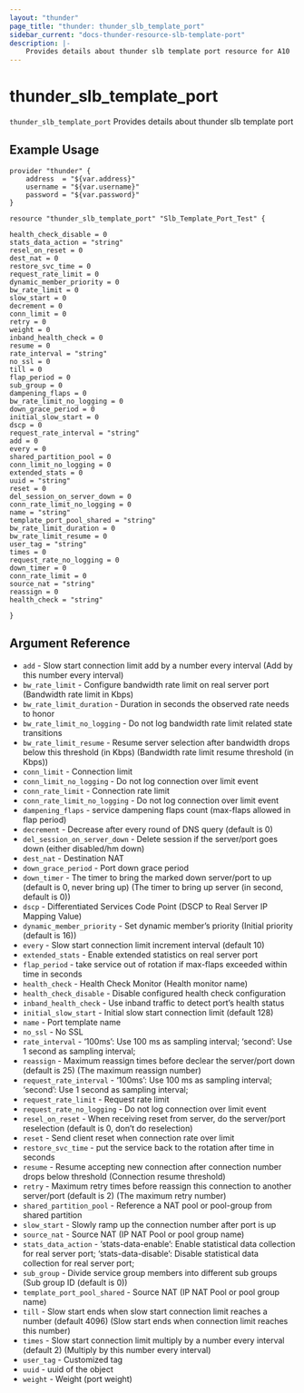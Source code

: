 ```yaml
---
layout: "thunder"
page_title: "thunder: thunder_slb_template_port"
sidebar_current: "docs-thunder-resource-slb-template-port"
description: |-
	Provides details about thunder slb template port resource for A10
---
```


# thunder\_slb\_template\_port

`thunder_slb_template_port` Provides details about thunder slb template port
## Example Usage


```hcl
provider "thunder" {
    address  = "${var.address}"
    username = "${var.username}"  
    password = "${var.password}"
}

resource "thunder_slb_template_port" "Slb_Template_Port_Test" {
	
health_check_disable = 0
stats_data_action = "string"
resel_on_reset = 0
dest_nat = 0
restore_svc_time = 0
request_rate_limit = 0
dynamic_member_priority = 0
bw_rate_limit = 0
slow_start = 0
decrement = 0
conn_limit = 0
retry = 0
weight = 0
inband_health_check = 0
resume = 0
rate_interval = "string"
no_ssl = 0
till = 0
flap_period = 0
sub_group = 0
dampening_flaps = 0
bw_rate_limit_no_logging = 0
down_grace_period = 0
initial_slow_start = 0
dscp = 0
request_rate_interval = "string"
add = 0
every = 0
shared_partition_pool = 0
conn_limit_no_logging = 0
extended_stats = 0
uuid = "string"
reset = 0
del_session_on_server_down = 0
conn_rate_limit_no_logging = 0
name = "string"
template_port_pool_shared = "string"
bw_rate_limit_duration = 0
bw_rate_limit_resume = 0
user_tag = "string"
times = 0
request_rate_no_logging = 0
down_timer = 0
conn_rate_limit = 0
source_nat = "string"
reassign = 0
health_check = "string"
 
}
```

## Argument Reference

* `add` - Slow start connection limit add by a number every interval (Add by this number every interval)
* `bw_rate_limit` - Configure bandwidth rate limit on real server port (Bandwidth rate limit in Kbps)
* `bw_rate_limit_duration` - Duration in seconds the observed rate needs to honor
* `bw_rate_limit_no_logging` - Do not log bandwidth rate limit related state transitions
* `bw_rate_limit_resume` - Resume server selection after bandwidth drops below this threshold (in Kbps) (Bandwidth rate limit resume threshold (in Kbps))
* `conn_limit` - Connection limit
* `conn_limit_no_logging` - Do not log connection over limit event
* `conn_rate_limit` - Connection rate limit
* `conn_rate_limit_no_logging` - Do not log connection over limit event
* `dampening_flaps` - service dampening flaps count (max-flaps allowed in flap period)
* `decrement` - Decrease after every round of DNS query (default is 0)
* `del_session_on_server_down` - Delete session if the server/port goes down (either disabled/hm down)
* `dest_nat` - Destination NAT
* `down_grace_period` - Port down grace period
* `down_timer` - The timer to bring the marked down server/port to up (default is 0, never bring up) (The timer to bring up server (in second, default is 0))
* `dscp` - Differentiated Services Code Point (DSCP to Real Server IP Mapping Value)
* `dynamic_member_priority` - Set dynamic member’s priority (Initial priority (default is 16))
* `every` - Slow start connection limit increment interval (default 10)
* `extended_stats` - Enable extended statistics on real server port
* `flap_period` - take service out of rotation if max-flaps exceeded within time in seconds
* `health_check` - Health Check Monitor (Health monitor name)
* `health_check_disable` - Disable configured health check configuration
* `inband_health_check` - Use inband traffic to detect port’s health status
* `initial_slow_start` - Initial slow start connection limit (default 128)
* `name` - Port template name
* `no_ssl` - No SSL
* `rate_interval` - ‘100ms’: Use 100 ms as sampling interval; ‘second’: Use 1 second as sampling interval;
* `reassign` - Maximum reassign times before declear the server/port down (default is 25) (The maximum reassign number)
* `request_rate_interval` - ‘100ms’: Use 100 ms as sampling interval; ‘second’: Use 1 second as sampling interval;
* `request_rate_limit` - Request rate limit
* `request_rate_no_logging` - Do not log connection over limit event
* `resel_on_reset` - When receiving reset from server, do the server/port reselection (default is 0, don’t do reselection)
* `reset` - Send client reset when connection rate over limit
* `restore_svc_time` - put the service back to the rotation after time in seconds
* `resume` - Resume accepting new connection after connection number drops below threshold (Connection resume threshold)
* `retry` - Maximum retry times before reassign this connection to another server/port (default is 2) (The maximum retry number)
* `shared_partition_pool` - Reference a NAT pool or pool-group from shared partition
* `slow_start` - Slowly ramp up the connection number after port is up
* `source_nat` - Source NAT (IP NAT Pool or pool group name)
* `stats_data_action` - ‘stats-data-enable’: Enable statistical data collection for real server port; ‘stats-data-disable’: Disable statistical data collection for real server port;
* `sub_group` - Divide service group members into different sub groups (Sub group ID (default is 0))
* `template_port_pool_shared` - Source NAT (IP NAT Pool or pool group name)
* `till` - Slow start ends when slow start connection limit reaches a number (default 4096) (Slow start ends when connection limit reaches this number)
* `times` - Slow start connection limit multiply by a number every interval (default 2) (Multiply by this number every interval)
* `user_tag` - Customized tag
* `uuid` - uuid of the object
* `weight` - Weight (port weight)
